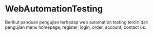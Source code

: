 # WebAutomationTesting
Berikut panduan pengujian terhadap web automation testing
terdiri dari pengujian menu homepage, register, login, order, account, contact us.
